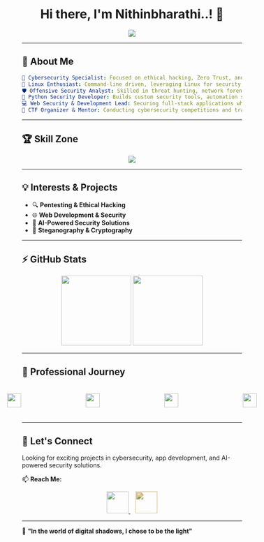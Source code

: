 <h1 align="center">Hi there, I'm Nithinbharathi..! 👋</h1>

<p align="center">
  <img src="https://readme-typing-svg.demolab.com?font=Fira+Code&weight=600&size=24&pause=1000&color=36BCF7&center=true&width=500&lines=Cybersecurity+Enthusiast;Linux+Lover;Python+Developer;MERN-Stack-Developer;Open+to+Collaboration!" />
</p>

---

## 🚀 About Me  

```yaml
🚀 Cybersecurity Specialist: Focused on ethical hacking, Zero Trust, and AI-driven intrusion detection.  
🐧 Linux Enthusiast: Command-line driven, leveraging Linux for security, automation, and pentesting.  
🛡️ Offensive Security Analyst: Skilled in threat hunting, network forensics, and vulnerability assessments.  
🐍 Python Security Developer: Builds custom security tools, automation scripts, and steganography-based data protection.  
💻 Web Security & Development Lead: Securing full-stack applications while leading teams at Techsnapie Solutions.  
🎯 CTF Organizer & Mentor: Conducting cybersecurity competitions and training future ethical hackers.  
```
---

## 🏆 Skill Zone

<p align="center">
  <a href="https://skillicons.dev">
    <img src="https://skillicons.dev/icons?i=linux,bash,git,python,mysql,mongodb,php,nodejs,express,react,flutter" />
  </a>
</p>

---

## 💡 Interests & Projects  
- 🔍 **Pentesting & Ethical Hacking**  
- 🌐 **Web Development & Security**  
- 🤖 **AI-Powered Security Solutions**  
- 🔏 **Steganography & Cryptography**  

---

## ⚡ GitHub Stats  
<p align="center">
  <img src="https://github-readme-stats.vercel.app/api?username=Nithinbharathi93&show_icons=true&theme=radical" height="160"/>
  <img src="https://github-readme-streak-stats.herokuapp.com/?user=Nithinbharathi93&theme=radical" height="160"/>
</p>


---

## 🌟 Professional Journey

<div align=center style="display: flex; justify-content: center; gap: 50px; align-items: center;">
  <a href="#" target="_blank">
    <img style="padding:20px" src="https://techsnapie.com/static/media/ts__logo.ada81ba4adca77469c6e.png" height="32px" />
  </a>
  &nbsp;&nbsp;
  <a href="#" target="_blank">
    <img style="padding:20px" src="https://upload.wikimedia.org/wikipedia/commons/5/51/IBM_logo.svg" height="32px" />
  </a>
  &nbsp;&nbsp;
  <a href="#" target="_blank">
    <img style="padding:20px" src="https://edunetfoundation.org/wp-content/uploads/2022/06/edunet-logo-white-1.png" height="32px" />
  </a>
  &nbsp;&nbsp;
  <a href="#" target="_blank">
    <img style="padding:20px" src="https://cdn.bitrix24.com/b16339947/landing/f81/f812563b63700d62749799f4cd39632e/1_2x.png" height="32px" />
  </a>
</div>

---

## 🤝 Let's Connect  
Looking for exciting projects in cybersecurity, app development, and AI-powered security solutions.  

📫 **Reach Me:**  
<p align="center">
  <a href="https://www.linkedin.com/in/nithinbharathi/" target="_blank">
    <img src="https://skillicons.dev/icons?i=linkedin" width="50" />
  </a>
  &nbsp;&nbsp;
  <a href="mailto:nithinbharathi93@gmail.com">
    <img src="https://skillicons.dev/icons?i=gmail" width="50" style="filter: invert(20%) sepia(50%) saturate(200%) hue-rotate(0deg);" />
  </a>
</p>

---

🎯 **"In the world of digital shadows, I chose to be the light"**  
